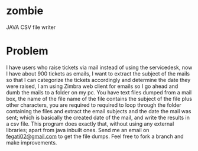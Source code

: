 # zombie
JAVA CSV file writer
# Problem
 I have users who raise tickets via mail instead of using the
 servicedesk, now I have about 900 tickets as emails, I want to extract the 
 subject of the mails so that I can categorize the tickets accordingly and 
 determine the date they were raised, I am using Zimbra web client for emails 
 so I go ahead and dumb the mails to a folder on my pc.
 You have text files dumped from a mail box, the name of the file
 name of the file contains the subject of the file plus other characters,
 you are required to required to loop through the folder containing the 
 files and extract the email subjects and the date the mail was sent; which
 is basically the created date of the mail, and write the results in a csv file.
 This program does exactly that, without using any external libraries; apart from 
 java inbuilt ones.
 Send me an email on fegati02@gmail.com to get the file dumps.
 Feel free to fork a branch and make improvements.
 
